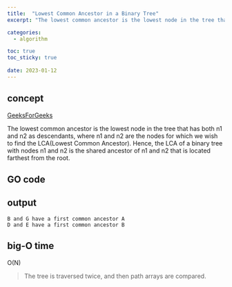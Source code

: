 ```yaml
---
title:  "Lowest Common Ancestor in a Binary Tree"
excerpt: "The lowest common ancestor is the lowest node in the tree that has both n1 and n2 as descendants, where n1 and n2 are the nodes for which we wish to find the LCA(Lowest Common Ancestor). Hence, the LCA of a binary tree with nodes n1 and n2 is the shared ancestor of n1 and n2 that is located farthest from the root."

categories:
  - algorithm

toc: true
toc_sticky: true
 
date: 2023-01-12
---
```


## concept

[GeeksForGeeks]("https://www.geeksforgeeks.org/lowest-common-ancestor-binary-tree-set-1/")

The lowest common ancestor is the lowest node in the tree that has both n1 and n2 as descendants, where n1 and n2 are the nodes for which we wish to find the LCA(Lowest Common Ancestor). Hence, the LCA of a binary tree with nodes n1 and n2 is the shared ancestor of n1 and n2 that is located farthest from the root. 


## GO code

<script src="https://gist.github.com/jiwonc-dev/512c502ac027ed3cd4fde55bdb7d3edb.js"></script>

## output
```
B and G have a first common ancestor A
D and E have a first common ancestor B
```

## big-O time
O(N)
> The tree is traversed twice, and then path arrays are compared. 

